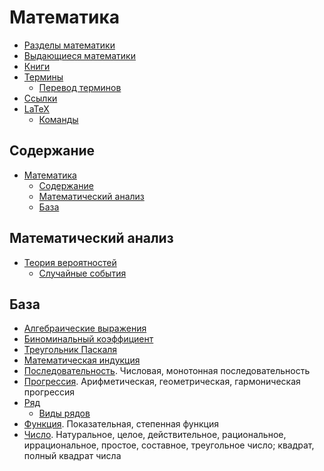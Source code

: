 # Математика

- [Разделы математики](математика/разделы-математики.md)
- [Выдающиеся математики](математика/выдающиеся-математики.md)
- [Книги](книги.md)
- [Термины](термины/термины.md)
  - [Перевод терминов](термины/перевод-терминов.md)
- [Ссылки](ссылки.md)
- [LaTeX](latex/latex.md)
  - [Команды](latex/команды.md)

## Содержание

- [Математика](#математика)
  - [Содержание](#содержание)
  - [Математический анализ](#математический-анализ)
  - [База](#база)

## Математический анализ

- [Теория вероятностей](математический-анализ/теория-вероятностей/теория-вероятностей.md)
  - [Случайные события](математический-анализ/теория-вероятностей/случайные-события.md)

## База

- [Алгебраические выражения](база/алгебраические-выражения.md)
- [Биноминальный коэффициент](база/биноминальный-коэффициент.md)
- [Треугольник Паскаля](база/треугольник-паскаля.md)
- [Математическая индукция](база/математическая-индукция.md)
- [Последовательность](база/последовательность.md). Числовая, монотонная последовательность
- [Прогрессия](база/прогрессия.md). Арифметическая, геометрическая, гармоническая прогрессия
- [Ряд](база/ряд/ряд.md)
  - [Виды рядов](база/ряд/виды-рядов.md)
- [Функция](база/функция.md). Показательная, степенная функция
- [Число](база/число/число.md). Натуральное, целое, действительное, рациональное, иррациональное, простое, составное, треугольное число; квадрат, полный квадрат числа
